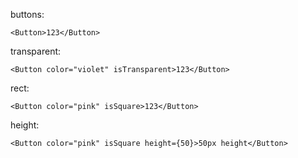 buttons: 

    <Button>123</Button>
    
transparent:

    <Button color="violet" isTransparent>123</Button>
    
rect:
     
    <Button color="pink" isSquare>123</Button>
    
height:
         
    <Button color="pink" isSquare height={50}>50px height</Button>
    